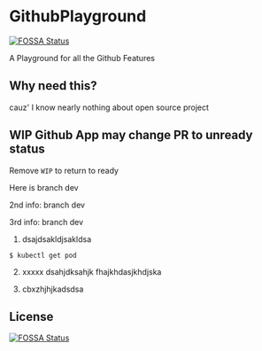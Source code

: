 # GithubPlayground
[![FOSSA Status](https://app.fossa.com/api/projects/git%2Bgithub.com%2FTrafalgarZZZ%2FGithubPlayground.svg?type=shield)](https://app.fossa.com/projects/git%2Bgithub.com%2FTrafalgarZZZ%2FGithubPlayground?ref=badge_shield)

A Playground for all the Github Features

## Why need this?
cauz' I know nearly nothing about open source project

## WIP Github App may change PR to unready status
Remove `WIP` to return to ready

Here is branch dev

2nd info: branch dev

3rd info: branch dev

1. dsajdsakldjsakldsa
```shell
$ kubectl get pod
```

2. xxxxx
dsahjdksahjk
fhajkhdasjkhdjska

3. cbxzhjhjkadsdsa


## License
[![FOSSA Status](https://app.fossa.com/api/projects/git%2Bgithub.com%2FTrafalgarZZZ%2FGithubPlayground.svg?type=large)](https://app.fossa.com/projects/git%2Bgithub.com%2FTrafalgarZZZ%2FGithubPlayground?ref=badge_large)